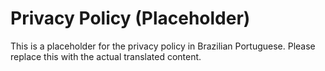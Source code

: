 # Privacy Policy (Placeholder)

This is a placeholder for the privacy policy in Brazilian Portuguese.
Please replace this with the actual translated content.

